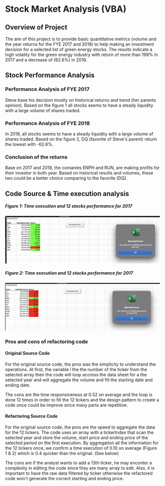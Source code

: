 # Stock Market Analysis (VBA)
## Overview of Project
The aim of this project is to provide basic quantitative metrics (volume and the year returns for the FYE 2017 and 2018) to help making an investment decision for a selected list of green energy stocks. The results indicate a high volatity for the green energy industry with return of more than 199% in 2017 and a decrease of (62.6%) in 2018.

## Stock Performance Analysis
### Performance Analysis of FYE 2017
Steve base his decision mostly on historical returns and trend (her parents opinion). Based on the figure 1 all stocks seems to have a steady liquidity with a large volume of shares traded.

### Performance Analysis of FYE 2018
In 2018, all stocks seems to have a steady liquidity with a large volume of shares traded. Based on the figure 2, DQ (favorite of Steve's parent) return the lowest with -62.6%. 

### Conclusion of the returns
Base on 2017 and 2018, the comanies ENPH and RUN, are making profits for their investor in both year. Based on historical results and volumes, these two could be a better choice comparing to the favorite (DQ).

## Code Source & Time execution analysis

##### Figure 1: Time execution and 12 stocks performance for 2017
![alt text](https://github.com/poboisvert/stock-analysis/blob/main/Resources/VBA_Challenge_2017.png?raw=true)
##### Figure 2: Time execution and 12 stocks performance for 2017
![alt text](https://github.com/poboisvert/stock-analysis/blob/main/Resources/VBA_Challenge_2018.png?raw=true)

### Pros and cons of refactoring code

#### Original Source Code
For the original source code, the pros was the simplicity to understand the operations. At first, the variable i the the number of the ticker from the selected array then the code will loop accross the data sheet for a the selected year and will aggregate the volume and fill the starting date and ending date. 

The cons are the time responsiveness at 0.52 on average and the loop is done 12 times in order to fill the 12 tickers and the design pattern to create a code once could be improve since many parts are repetitive.

#### Refactoring Source Code
For the original source code, the pros are the speed to aggregate the data for the 12 tickers. The code uses an array with a tickerIndex that scan the selected year and store the volume, start price and ending price of the selected period on the first execution. By aggregation all the information for the 12 tickers once, we confirm a time execution of 0.10 on average (Figure 1 & 2) which is 0.4 quicker than the original. (See below)

The cons are if the analyst wants to add a 13th ticker, he may enconter a complexity in editing the code since they are many array to edit. Also, it is important to have the raw data filtered by ticker otherwise the refactored code won't generate the correct starting and ending price.
